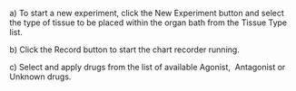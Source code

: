 a) To start a new experiment, click the New Experiment button and select the type of tissue to be placed within the organ bath from the Tissue Type list.


b) Click the Record button to start the chart recorder running.

c) Select and apply drugs from the list of available Agonist,  Antagonist or Unknown drugs.